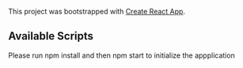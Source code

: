 This project was bootstrapped with [Create React App](https://github.com/facebook/create-react-app).

## Available Scripts

Please run npm install and then npm start to initialize the appplication  

